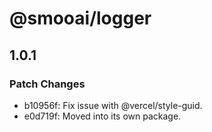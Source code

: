 # @smooai/logger

## 1.0.1

### Patch Changes

- b10956f: Fix issue with @vercel/style-guid.
- e0d719f: Moved into its own package.

